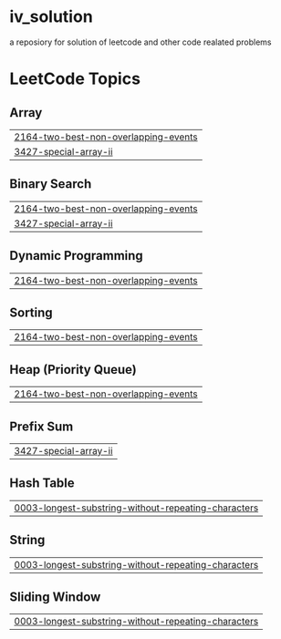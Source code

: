 # iv_solution
a reposiory for solution of leetcode and other code realated problems

<!---LeetCode Topics Start-->
# LeetCode Topics
## Array
|  |
| ------- |
| [2164-two-best-non-overlapping-events](https://github.com/Mafiv/Competitive-Programing-Solutions-Stack/tree/master/2164-two-best-non-overlapping-events) |
| [3427-special-array-ii](https://github.com/Mafiv/Competitive-Programing-Solutions-Stack/tree/master/3427-special-array-ii) |
## Binary Search
|  |
| ------- |
| [2164-two-best-non-overlapping-events](https://github.com/Mafiv/Competitive-Programing-Solutions-Stack/tree/master/2164-two-best-non-overlapping-events) |
| [3427-special-array-ii](https://github.com/Mafiv/Competitive-Programing-Solutions-Stack/tree/master/3427-special-array-ii) |
## Dynamic Programming
|  |
| ------- |
| [2164-two-best-non-overlapping-events](https://github.com/Mafiv/Competitive-Programing-Solutions-Stack/tree/master/2164-two-best-non-overlapping-events) |
## Sorting
|  |
| ------- |
| [2164-two-best-non-overlapping-events](https://github.com/Mafiv/Competitive-Programing-Solutions-Stack/tree/master/2164-two-best-non-overlapping-events) |
## Heap (Priority Queue)
|  |
| ------- |
| [2164-two-best-non-overlapping-events](https://github.com/Mafiv/Competitive-Programing-Solutions-Stack/tree/master/2164-two-best-non-overlapping-events) |
## Prefix Sum
|  |
| ------- |
| [3427-special-array-ii](https://github.com/Mafiv/Competitive-Programing-Solutions-Stack/tree/master/3427-special-array-ii) |
## Hash Table
|  |
| ------- |
| [0003-longest-substring-without-repeating-characters](https://github.com/Mafiv/Competitive-Programing-Solutions-Stack/tree/master/0003-longest-substring-without-repeating-characters) |
## String
|  |
| ------- |
| [0003-longest-substring-without-repeating-characters](https://github.com/Mafiv/Competitive-Programing-Solutions-Stack/tree/master/0003-longest-substring-without-repeating-characters) |
## Sliding Window
|  |
| ------- |
| [0003-longest-substring-without-repeating-characters](https://github.com/Mafiv/Competitive-Programing-Solutions-Stack/tree/master/0003-longest-substring-without-repeating-characters) |
<!---LeetCode Topics End-->